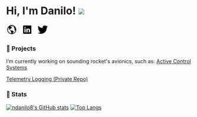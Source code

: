 # Hi, I'm Danilo! <img src="https://raw.githubusercontent.com/MartinHeinz/MartinHeinz/master/wave.gif" width="30px">


<p align='left'>
<a href="http://daniloonspace.com"><img height="30" src="https://raw.githubusercontent.com/ndanilo8/ndanilo8/master/icons/md-globe.png"></a>&nbsp;&nbsp;
<a href="https://www.linkedin.com/in/danilo-nascimento-501b50204/"><img height="30" src="https://raw.githubusercontent.com/ndanilo8/ndanilo8/master/icons/logo-linkedin.png"></a>&nbsp;&nbsp;
<a href="https://twitter.com/daniloonspace"><img height="30" src="https://raw.githubusercontent.com/ndanilo8/ndanilo8/master/icons/logo-twitter.png"></a>&nbsp;&nbsp;
</p>

### 🔧 Projects
I’m currently working on sounding rocket's avionics, such as:
[Active Control Systems](https://github.com/ndanilo8/GNC-model-rocket)

[Telemetry Logging (Private Repo)](https://github.com/ndanilo8/AvionicsTelemetryLogger)

### 🔭 Stats

[![ndanilo8's GitHub stats](https://github-readme-stats.vercel.app/api?username=ndanilo8&theme=github_dark&show_icons=true&count_private=true)](https://github.com/ndanilo8/ndanilo8)
[![Top Langs](https://github-readme-stats.vercel.app/api/top-langs/?username=ndanilo8&hide=python,html,batchfile,processing&theme=github_dark)](https://github.com/ndanilo8/ndanilo8)

<!--
**ndanilo8/ndanilo8** is a ✨ _special_ ✨ repository because its `README.md` (this file) appears on your GitHub profile.

Here are some ideas to get you started:

- 🔭 I’m currently working on ...
- 🌱 I’m currently learning ...
- 👯 I’m looking to collaborate on ...
- 🤔 I’m looking for help with ...
- 💬 Ask me about ...
- 📫 How to reach me: ...
- 😄 Pronouns: ...
- ⚡ Fun fact: ...
-->

